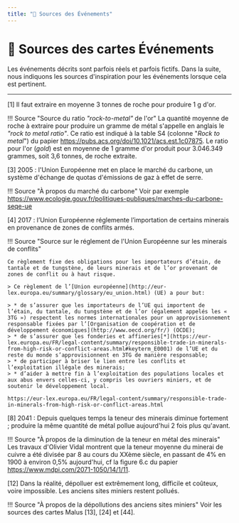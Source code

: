```yaml
---
title: "🚧 Sources des Événements"
---
```

# 🚧 Sources des cartes Événements

Les événements décrits sont parfois réels et parfois fictifs. Dans la suite, nous indiquons les sources d'inspiration pour les événements lorsque cela est pertinent.

<hr>

[1] Il faut extraire en moyenne 3 tonnes de roche pour produire 1 g d'or.

!!! Source "Source du ratio *"rock-to-metal"* de l'or"
    La quantité moyenne de roche à extraire pour produire un gramme de métal s'appelle en anglais le *"rock to metal ratio"*. Ce ratio est indiqué à la table S4 (colonne "*Rock to metal*") du papier https://pubs.acs.org/doi/10.1021/acs.est.1c07875. Le ratio pour l'or (*gold*) est en moyenne de 1 gramme d'or produit pour 3.046.349 grammes, soit 3,6 tonnes, de roche extraite.

[3] 2005 : l'Union Européenne met en place le marché du carbone, un système d'échange de quotas d'émissions de gaz à effet de serre.

!!! Source "À propos du marché du carbone"
    Voir par exemple https://www.ecologie.gouv.fr/politiques-publiques/marches-du-carbone-seqe-ue

[4] 2017 : l’Union Européenne réglemente l’importation de certains minerais en provenance de zones de conflits armés.

!!! Source "Source sur le réglement de l'Union Européenne sur les minerais de conflits"
    
    Ce règlement fixe des obligations pour les importateurs d’étain, de tantale et de tungstène, de leurs minerais et de l’or provenant de zones de conflit ou à haut risque.
    
    > Ce règlement de l’[Union européenne](http://eur-lex.europa.eu/summary/glossary/eu_union.html) (UE) a pour but:
    
    > * de s’assurer que les importateurs de l’UE qui importent de l’étain, du tantale, du tungstène et de l’or (également appelés les « 3TG ») respectent les normes internationales pour un approvisionnement responsable fixées par l’[Organisation de coopération et de développement économiques](http://www.oecd.org/fr/) (OCDE);
    > * de s’assurer que les fonderies et affineries[*](https://eur-lex.europa.eu/FR/legal-content/summary/responsible-trade-in-minerals-from-high-risk-or-conflict-areas.html#keyterm_E0001) de l’UE et du reste du monde s’approvisionnent en 3TG de manière responsable;
    > * de participer à briser le lien entre les conflits et l’exploitation illégale des minerais;
    > * d’aider à mettre fin à l’exploitation des populations locales et aux abus envers celles-ci, y compris les ouvriers miniers, et de soutenir le développement local.
    
    https://eur-lex.europa.eu/FR/legal-content/summary/responsible-trade-in-minerals-from-high-risk-or-conflict-areas.html
 
[8] 2041 : Depuis quelques temps la teneur des minerais diminue fortement ; produire la même quantité de métal pollue aujourd'hui 2 fois plus qu'avant.

!!! Source "À propos de la diminution de la teneur en métal des minerais"
    Les travaux d'Olivier Vidal montrent que la teneur moyenne du minerai de cuivre a été divisée par 8 au cours du XXème siècle, en passant de 4% en 1900 à environ 0,5% aujourd'hui, cf la figure 6.c du papier 
    https://www.mdpi.com/2071-1050/14/1/11.

[12] Dans la réalité, dépolluer est extrêmement long, difficile et coûteux, voire impossible. Les anciens sites miniers restent pollués.

!!! Source "À propos de la dépollutions des anciens sites miniers"
    Voir les sources des cartes Malus [13], [24] et [44].